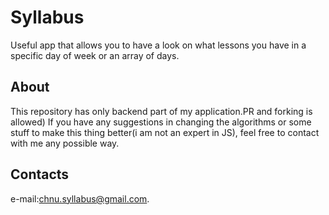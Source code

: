 # Syllabus

Useful app that allows you to have a look on what lessons you have in a specific day of week or an array of days.

## About

This repository has only backend part of my application.PR and forking is allowed)
If you have any suggestions in changing the algorithms or some stuff to make this thing better(i am not an expert in JS), feel free to contact with me any possible way.

## Contacts
e-mail:chnu.syllabus@gmail.com.
